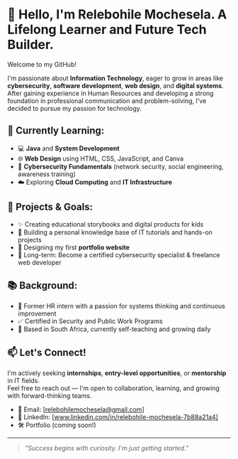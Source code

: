 # 👋 Hello, I'm Relebohile Mochesela. A Lifelong Learner and Future Tech Builder.

Welcome to my GitHub!

I'm passionate about **Information Technology**, eager to grow in areas like **cybersecurity**, **software development**, **web design**, and **digital systems**. After gaining experience in Human Resources and developing a strong foundation in professional communication and problem-solving, I’ve decided to pursue my passion for technology.

## 🌱 Currently Learning:
- 💻 **Java** and **System Development**
- 🌐 **Web Design** using HTML, CSS, JavaScript, and Canva
- 🔐 **Cybersecurity Fundamentals** (network security, social engineering, awareness training)
- ☁️ Exploring **Cloud Computing** and **IT Infrastructure**

## 🔧 Projects & Goals:
- ✨ Creating educational storybooks and digital products for kids
- 🧠 Building a personal knowledge base of IT tutorials and hands-on projects
- 💼 Designing my first **portfolio website**
- 🎯 Long-term: Become a certified cybersecurity specialist & freelance web developer

## 📚 Background:
- 🧩 Former HR intern with a passion for systems thinking and continuous improvement
- ✅ Certified in Security and Public Work Programs
- 📍 Based in South Africa, currently self-teaching and growing daily

## 📫 Let's Connect!
I'm actively seeking **internships**, **entry-level opportunities**, or **mentorship** in IT fields.  
Feel free to reach out — I'm open to collaboration, learning, and growing with forward-thinking teams.

- 💌 Email: [relebohilemochesela@gmail.com]
- 🔗 LinkedIn: [www.linkedin.com/in/relebohile-mochesela-7b88a21a4]
- 🛠️ Portfolio (coming soon!)

---

> *"Success begins with curiosity. I'm just getting started."*

<!---
Relebohile266/Relebohile266 is a ✨ special ✨ repository because its `README.md` (this file) appears on your GitHub profile.
You can click the Preview link to take a look at your changes.
--->

